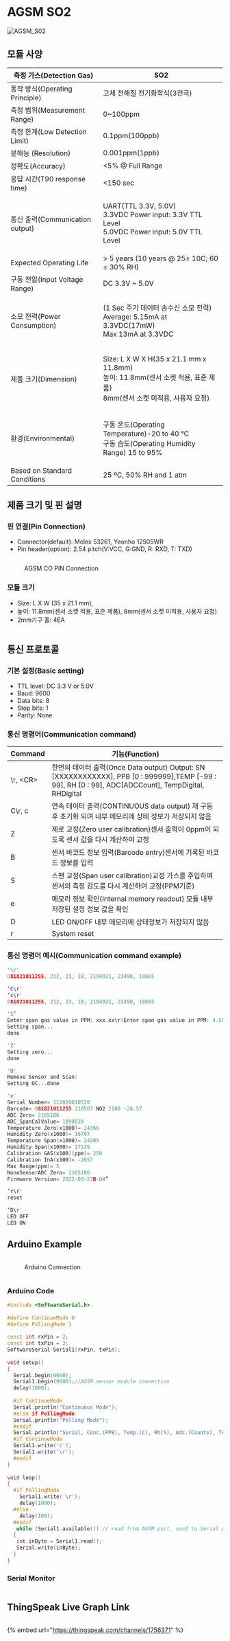# AGSM SO2

![AGSM\_S02](https://user-images.githubusercontent.com/94042419/223037942-62e63875-f91d-40b5-9155-c14cda49ce83.jpg)

## **모듈 사양**

| 측정 가스(Detection Gas)         | SO2                                                                                                     |
| ---------------------------- | ------------------------------------------------------------------------------------------------------- |
| 동작 방식(Operating Principle)   | 고체 전해질 전기화학식(3전극)                                                                                       |
| 측정 범위(Measurement Range)     | 0\~100ppm                                                                                               |
| 측정 한계(Low Detection Limit)   | 0.1ppm(100ppb)                                                                                          |
| 분해능 (Resolution)             | 0.001ppm(1ppb)                                                                                          |
| 정확도(Accuracy)                | <5% @ Full Range                                                                                        |
| 응답 시간(T90 response time)     | <150 sec                                                                                                |
| 통신 출력(Communication output)  | <p>UART(TTL 3.3V, 5.0V)<br>3.3VDC Power input: 3.3V TTL Level<br>5.0VDC Power input: 5.0V TTL Level</p> |
| Expected Operating Life      | > 5 years (10 years @ 25± 10C; 60 ± 30% RH)                                                             |
| 구동 전압(Input Voltage Range)   | DC 3.3V \~ 5.0V                                                                                         |
| 소모 전력(Power Consumption)     | <p>(1 Sec 주기 데이터 송수신 소모 전력)<br>Average: 5.15mA at 3.3VDC(17mW)<br>Max 13mA at 3.3VDC</p>                |
| 제품 크기(Dimension)             | <p>Size: L X W X H(35 x 21.1 mm x 11.8mm)<br>높이: 11.8mm(센서 소켓 적용, 표준 제품)<br>8mm(센서 소켓 미적용, 사용자 요청)</p>  |
| 환경(Environmental)            | <p>구동 온도(Operating Temperature)-20 to 40 °C<br>구동 습도(Operating Humidity Range) 15 to 95%</p>            |
| Based on Standard Conditions | 25 ºC, 50% RH and 1 atm                                                                                 |

## **제품 크기 및 핀 설명**

### 핀 연결(Pin Connection)

* Connector(default): Molex 53261, Yeonho 12505WR
* Pin header(option): 2.54 pitch(V:VCC, G:GND, R: RXD, T: TXD)

<figure><img src="../../../.gitbook/assets/AGSM_C0_pin.png" alt=""><figcaption><p>AGSM CO PIN Connection</p></figcaption></figure>

### 모듈 크기

* Size: L X W (35 x 21.1 mm),
* 높이: 11.8mm(센서 소켓 적용, 표준 제품), 8mm(센서 소켓 미적용, 사용자 요청)
* 2mm기구 홀: 4EA

<figure><img src="../../../.gitbook/assets/AGSM_C0_size.png" alt=""><figcaption></figcaption></figure>

## **통신 프로토콜**

### 기본 설정(Basic setting)

* TTL level: DC 3.3 V or 5.0V
* Baud: 9600
* Data bits: 8
* Stop bits: 1
* Parity: None

### 통신 명령어(Communication command)

| Command   | 기능(Function)                                                                                                                                      |
| --------- | ------------------------------------------------------------------------------------------------------------------------------------------------- |
| \r, \<CR> | 한번의 데이터 출력(Once Data output) Output: SN \[XXXXXXXXXXXX], PPB \[0 : 999999],TEMP \[-99 : 99], RH \[0 : 99], ADC\[ADCCount], TempDigital, RHDigital |
| C\r, c    | 연속 데이터 출력(CONTINUOUS data output) 재 구동 후 초기화 되며 내부 메모리에 상태 정보가 저장되지 않음                                                                            |
| Z         | 제로 교정(Zero user calibration)센서 출력이 0ppm이 되도록 센서 값을 다시 계산하여 교정                                                                                     |
| B         | 센서 바코드 정보 입력(Barcode entry)센서에 기록된 바코드 정보를 입력                                                                                                     |
| S         | 스팬 교정(Span user calibration)교정 가스를 주입하여 센서의 측정 감도를 다시 계산하여 교정(PPM기준)                                                                              |
| e         | 메모리 정보 확인(Internal memory readout) 모듈 내부 저장된 설정 정보 값을 확인                                                                                          |
| D         | LED ON/OFF 내부 메모리에 상태정보가 저장되지 않음                                                                                                                  |
| r         | System reset                                                                                                                                      |

### 통신 명령어 예시(Communication command example)

```c
'\r'
081821011255, 212, 23, 18, 2194921, 23490, 18665

‘C\r'
‘c\r'
081821011255, 212, 23, 18, 2194921, 23490, 18665

'S’
Enter span gas value in PPM: xxx.xx\r(Enter span gas value in PPM: 4.50\r)
Setting span...
done

'Z'
Setting zero...
done

'B'
Remove Sensor and Scan:
Setting OC...done

'e'
Serial Number= 112020010530
Barcode= 081821011255 110507 NO2 2108 -28.57
ADC Zero= 2165186
ADC_SpanCalValue= 1890818
Temperature Zero(x1000)= 24366
Humidity Zero(x1000)= 16797
Temperature Span(x1000)= 24205
Humidity Span(x1000)= 17139
Calibration GAS(x100)(ppm)= 250
Calibration InA(x100)= -2857
Max Range(ppm)= 5
NoneSensorADC Zero= 2165186
Firmware Version= 2022-03-23B-04”

‘r\r'
reset

‘D\r'
LED OFF
LED ON
```

## **Arduino Example**

<figure><img src="../../../.gitbook/assets/AGSM_C0_arduino.png" alt=""><figcaption><p>Arduino Connection</p></figcaption></figure>

<figure><img src="../../../.gitbook/assets/AGSM_C0_실사.png" alt=""><figcaption></figcaption></figure>

### Arduino Code

```cpp
#include <SoftwareSerial.h>
 
#define ContinueMode 0
#define PollingMode 1
 
const int rxPin = 2;
const int txPin = 3;
SoftwareSerial Serial1(rxPin, txPin);
 
void setup()
{
  Serial.begin(9600);
  Serial1.begin(9600);//AGSM sensor module connection
  delay(1000);
 
  #if ContinueMode
  Serial.println("Continuous Mode");
  #else if PollingMode
  Serial.println("Polling Mode");
  #endif
  Serial.println("Serial, Conc.(PPB), Temp.(C), Rh(%), Adc.(Counts), Temp.(Counts), Rh(%Counts)");
  #if ContinueMode
  Serial1.write('c');
  Serial1.write('\r');
  #endif
}
 
void loop()
{
  #if PollingMode
    Serial1.write('\r');
    delay(1000);
  #else
    delay(100);
  #endif
   while (Serial1.available()) // read from AGSM port, send to Serial port to interupt continuous output send 'c''/r' without line ending, may have to send more than once.
  {
   int inByte = Serial1.read();
   Serial.write(inByte);   
  }
}
```

### **Serial Monitor**

<figure><img src="../../../.gitbook/assets/AGSM_SO2_serial.jpg" alt=""><figcaption></figcaption></figure>

## **ThingSpeak Live Graph Link**



<figure><img src="../../../.gitbook/assets/AGSM_SO2_thingspeak.PNG" alt=""><figcaption></figcaption></figure>

{% embed url="https://thingspeak.com/channels/1756371" %}
